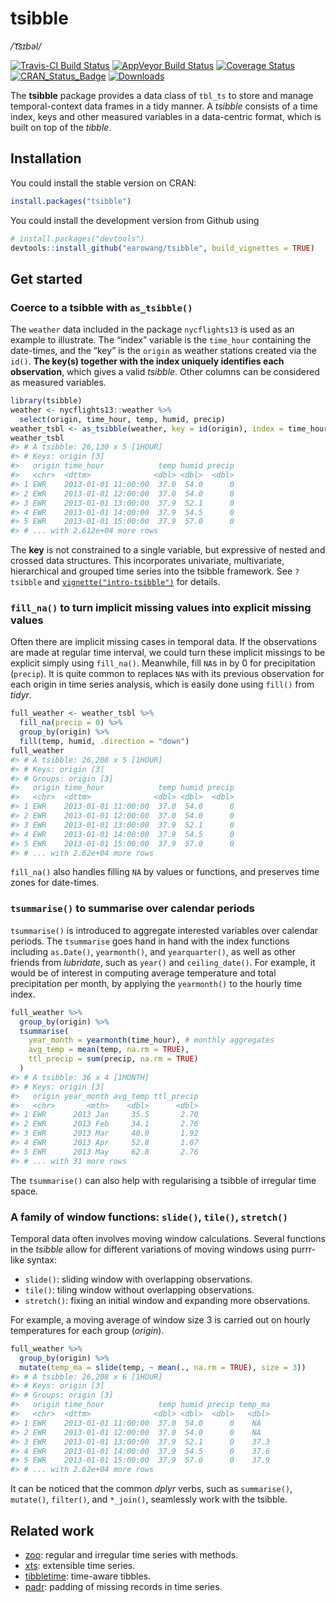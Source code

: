 
<!-- README.md is generated from README.Rmd. Please edit that file -->

# tsibble

*/ˈt͡sɪbəl/*

[![Travis-CI Build
Status](https://travis-ci.org/earowang/tsibble.svg?branch=master)](https://travis-ci.org/earowang/tsibble)
[![AppVeyor Build
Status](https://ci.appveyor.com/api/projects/status/github/earowang/tsibble?branch=master&svg=true)](https://ci.appveyor.com/project/earowang/tsibble)
[![Coverage
Status](https://img.shields.io/codecov/c/github/earowang/tsibble/master.svg)](https://codecov.io/github/earowang/tsibble?branch=master)
[![CRAN\_Status\_Badge](http://www.r-pkg.org/badges/version/tsibble)](https://cran.r-project.org/package=tsibble)
[![Downloads](http://cranlogs.r-pkg.org/badges/tsibble?color=brightgreen)](https://cran.r-project.org/package=tsibble)

The **tsibble** package provides a data class of `tbl_ts` to store and
manage temporal-context data frames in a tidy manner. A *tsibble*
consists of a time index, keys and other measured variables in a
data-centric format, which is built on top of the *tibble*.

## Installation

You could install the stable version on CRAN:

``` r
install.packages("tsibble")
```

You could install the development version from Github using

``` r
# install.packages("devtools")
devtools::install_github("earowang/tsibble", build_vignettes = TRUE)
```

## Get started

### Coerce to a tsibble with `as_tsibble()`

The `weather` data included in the package `nycflights13` is used as an
example to illustrate. The “index” variable is the `time_hour`
containing the date-times, and the “key” is the `origin` as weather
stations created via the `id()`. **The key(s) together with the index
uniquely identifies each observation**, which gives a valid *tsibble*.
Other columns can be considered as measured variables.

``` r
library(tsibble)
weather <- nycflights13::weather %>% 
  select(origin, time_hour, temp, humid, precip)
weather_tsbl <- as_tsibble(weather, key = id(origin), index = time_hour)
weather_tsbl
#> # A tsibble: 26,130 x 5 [1HOUR]
#> # Keys: origin [3]
#>   origin time_hour            temp humid precip
#>   <chr>  <dttm>              <dbl> <dbl>  <dbl>
#> 1 EWR    2013-01-01 11:00:00  37.0  54.0      0
#> 2 EWR    2013-01-01 12:00:00  37.0  54.0      0
#> 3 EWR    2013-01-01 13:00:00  37.9  52.1      0
#> 4 EWR    2013-01-01 14:00:00  37.9  54.5      0
#> 5 EWR    2013-01-01 15:00:00  37.9  57.0      0
#> # ... with 2.612e+04 more rows
```

The **key** is not constrained to a single variable, but expressive of
nested and crossed data structures. This incorporates univariate,
multivariate, hierarchical and grouped time series into the tsibble
framework. See `?tsibble` and
[`vignette("intro-tsibble")`](http://pkg.earo.me/tsibble/articles/intro-tsibble.html)
for
details.

### `fill_na()` to turn implicit missing values into explicit missing values

Often there are implicit missing cases in temporal data. If the
observations are made at regular time interval, we could turn these
implicit missings to be explicit simply using `fill_na()`. Meanwhile,
fill `NA`s in by 0 for precipitation (`precip`). It is quite common to
replaces `NA`s with its previous observation for each origin in time
series analysis, which is easily done using `fill()` from *tidyr*.

``` r
full_weather <- weather_tsbl %>%
  fill_na(precip = 0) %>% 
  group_by(origin) %>% 
  fill(temp, humid, .direction = "down")
full_weather
#> # A tsibble: 26,208 x 5 [1HOUR]
#> # Keys: origin [3]
#> # Groups: origin [3]
#>   origin time_hour            temp humid precip
#>   <chr>  <dttm>              <dbl> <dbl>  <dbl>
#> 1 EWR    2013-01-01 11:00:00  37.0  54.0      0
#> 2 EWR    2013-01-01 12:00:00  37.0  54.0      0
#> 3 EWR    2013-01-01 13:00:00  37.9  52.1      0
#> 4 EWR    2013-01-01 14:00:00  37.9  54.5      0
#> 5 EWR    2013-01-01 15:00:00  37.9  57.0      0
#> # ... with 2.62e+04 more rows
```

`fill_na()` also handles filling `NA` by values or functions, and
preserves time zones for date-times.

### `tsummarise()` to summarise over calendar periods

`tsummarise()` is introduced to aggregate interested variables over
calendar periods. The `tsummarise` goes hand in hand with the index
functions including `as.Date()`, `yearmonth()`, and `yearquarter()`, as
well as other friends from *lubridate*, such as `year()` and
`ceiling_date()`. For example, it would be of interest in computing
average temperature and total precipitation per month, by applying the
`yearmonth()` to the hourly time index.

``` r
full_weather %>%
  group_by(origin) %>%
  tsummarise(
    year_month = yearmonth(time_hour), # monthly aggregates
    avg_temp = mean(temp, na.rm = TRUE),
    ttl_precip = sum(precip, na.rm = TRUE)
  )
#> # A tsibble: 36 x 4 [1MONTH]
#> # Keys: origin [3]
#>   origin year_month avg_temp ttl_precip
#>   <chr>       <mth>    <dbl>      <dbl>
#> 1 EWR      2013 Jan     35.5       2.70
#> 2 EWR      2013 Feb     34.1       2.76
#> 3 EWR      2013 Mar     40.0       1.92
#> 4 EWR      2013 Apr     52.8       1.07
#> 5 EWR      2013 May     62.8       2.76
#> # ... with 31 more rows
```

The `tsummarise()` can also help with regularising a tsibble of
irregular time space.

### A family of window functions: `slide()`, `tile()`, `stretch()`

Temporal data often involves moving window calculations. Several
functions in the *tsibble* allow for different variations of moving
windows using purrr-like syntax:

  - `slide()`: sliding window with overlapping observations.
  - `tile()`: tiling window without overlapping observations.
  - `stretch()`: fixing an initial window and expanding more
    observations.

For example, a moving average of window size 3 is carried out on hourly
temperatures for each group (*origin*).

``` r
full_weather %>% 
  group_by(origin) %>% 
  mutate(temp_ma = slide(temp, ~ mean(., na.rm = TRUE), size = 3))
#> # A tsibble: 26,208 x 6 [1HOUR]
#> # Keys: origin [3]
#> # Groups: origin [3]
#>   origin time_hour            temp humid precip temp_ma
#>   <chr>  <dttm>              <dbl> <dbl>  <dbl>   <dbl>
#> 1 EWR    2013-01-01 11:00:00  37.0  54.0      0    NA  
#> 2 EWR    2013-01-01 12:00:00  37.0  54.0      0    NA  
#> 3 EWR    2013-01-01 13:00:00  37.9  52.1      0    37.3
#> 4 EWR    2013-01-01 14:00:00  37.9  54.5      0    37.6
#> 5 EWR    2013-01-01 15:00:00  37.9  57.0      0    37.9
#> # ... with 2.62e+04 more rows
```

It can be noticed that the common *dplyr* verbs, such as `summarise()`,
`mutate()`, `filter()`, and `*_join()`, seamlessly work with the
tsibble.

## Related work

  - [zoo](https://CRAN.R-project.org/package=zoo): regular and irregular
    time series with methods.
  - [xts](https://github.com/joshuaulrich/xts): extensible time series.
  - [tibbletime](https://github.com/business-science/tibbletime):
    time-aware tibbles.
  - [padr](https://github.com/EdwinTh/padr): padding of missing records
    in time series.
